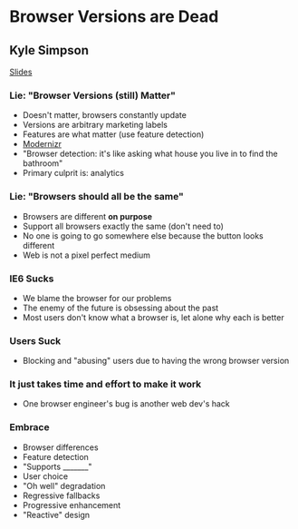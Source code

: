 # Browser Versions are Dead
## Kyle Simpson
[Slides](https://speakerdeck.com/getify/browser-versions-are-dead-v5)

### Lie: "Browser Versions (still) Matter"

* Doesn't matter, browsers constantly update
* Versions are arbitrary marketing labels
* Features are what matter (use feature detection)
* [Modernizr](http://modernizr.com/)
* "Browser detection: it's like asking what house you live in to find the bathroom"
* Primary culprit is: analytics

### Lie: "Browsers should all be the same"

* Browsers are different **on purpose**
* Support all browsers exactly the same (don't need to)
* No one is going to go somewhere else because the button looks different
* Web is not a pixel perfect medium

### IE6 Sucks

* We blame the browser for our problems
* The enemy of the future is obsessing about the past
* Most users don't know what a browser is, let alone why each is better

### Users Suck

* Blocking and "abusing" users due to having the wrong browser version

### It just takes time and effort to make it work

* One browser engineer's bug is another web dev's hack

### Embrace

* Browser differences
* Feature detection
* "Supports _______"
* User choice
* "Oh well" degradation
* Regressive fallbacks
* Progressive enhancement
* "Reactive" design

